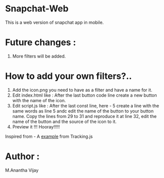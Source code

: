 # Snapchat-Web

This is a web version of snapchat app in mobile. 

# Future changes :
1. More filters will be added.

# How to add your own filters?..

1. Add the icon.png you need to have as a filter and have a name for it.
2. Edit index.html like :
   After the last button code line create a new button with the name of the icon.
3. Edit script.js like :
   After the last const line, here - 5 create a line with the same words as line 5 andc edit the name of the button to your button                     name.
   Copy the lines from 29 to 31 and reproduce it at line 32, edit the name of the button and the source of the icon to it.
 4. Preview it !!! Hooray!!!!!
    

Inspired from - A [example](https://github.com/eduardolundgren/tracking.js/blob/master/examples/face_camera.html) from Tracking.js

# Author :

M.Anantha Vijay
